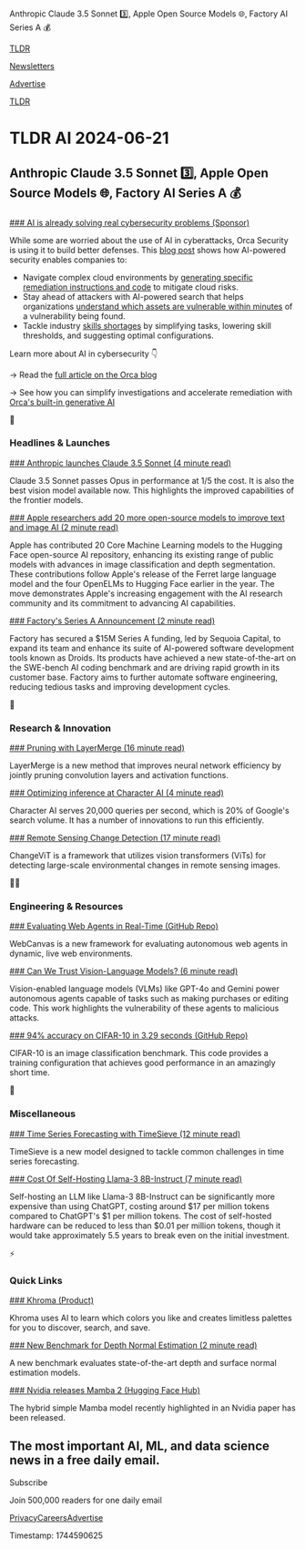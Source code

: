 Anthropic Claude 3.5 Sonnet 3️⃣, Apple Open Source Models 🌐, Factory AI Series A 💰

[TLDR](/)

[Newsletters](/newsletters)

[Advertise](https://advertise.tldr.tech/)

[TLDR](/)

# TLDR AI 2024-06-21

## Anthropic Claude 3.5 Sonnet 3️⃣, Apple Open Source Models 🌐, Factory AI Series A 💰

### 

[### AI is already solving real cybersecurity problems (Sponsor)](https://orca.security/resources/blog/how-ai-powered-cloud-security-solves-industry-problems/?utm_source=tldr&amp;utm_medium=paid-email&amp;utm_campaign=24-q1-tldr-ai)

While some are worried about the use of AI in cyberattacks, Orca Security is using it to build better defenses. This [blog post](https://orca.security/resources/blog/how-ai-powered-cloud-security-solves-industry-problems/?utm_source=tldr&utm_medium=paid-email&utm_campaign=24-q1-tldr-ai) shows how AI-powered security enables companies to:

* Navigate complex cloud environments by [generating specific remediation instructions and code](https://orca.security/resources/blog/how-ai-powered-cloud-security-solves-industry-problems/?utm_source=tldr&utm_medium=paid-email&utm_campaign=24-q1-tldr-ai) to mitigate cloud risks.
* Stay ahead of attackers with AI-powered search that helps organizations [understand which assets are vulnerable within minutes](https://orca.security/resources/blog/how-ai-powered-cloud-security-solves-industry-problems/?utm_source=tldr&utm_medium=paid-email&utm_campaign=24-q1-tldr-ai) of a vulnerability being found.
* Tackle industry [skills shortages](https://orca.security/resources/blog/how-ai-powered-cloud-security-solves-industry-problems/?utm_source=tldr&utm_medium=paid-email&utm_campaign=24-q1-tldr-ai) by simplifying tasks, lowering skill thresholds, and suggesting optimal configurations.

Learn more about AI in cybersecurity 👇

→ Read the [full article on the Orca blog](https://orca.security/resources/blog/how-ai-powered-cloud-security-solves-industry-problems/?utm_source=tldr&utm_medium=paid-email&utm_campaign=24-q1-tldr-ai)

→ See how you can simplify investigations and accelerate remediation with [Orca's built-in generative AI](https://orca.security/platform/ai-cloud-security/?utm_source=tldr&utm_medium=paid-email&utm_campaign=24-q1-tldr-ai)

🚀

### Headlines & Launches

[### Anthropic launches Claude 3.5 Sonnet (4 minute read)](https://www.anthropic.com/news/claude-3-5-sonnet?utm_source=tldrai)

Claude 3.5 Sonnet passes Opus in performance at 1/5 the cost. It is also the best vision model available now. This highlights the improved capabilities of the frontier models.

[### Apple researchers add 20 more open-source models to improve text and image AI (2 minute read)](https://appleinsider.com/articles/24/06/19/apple-researchers-add-20-more-open-source-models-to-improve-text-and-image-ai?utm_source=tldrai)

Apple has contributed 20 Core Machine Learning models to the Hugging Face open-source AI repository, enhancing its existing range of public models with advances in image classification and depth segmentation. These contributions follow Apple's release of the Ferret large language model and the four OpenELMs to Hugging Face earlier in the year. The move demonstrates Apple's increasing engagement with the AI research community and its commitment to advancing AI capabilities.

[### Factory's Series A Announcement (2 minute read)](https://www.factory.ai/news/series-a-announcement?utm_source=tldrai)

Factory has secured a $15M Series A funding, led by Sequoia Capital, to expand its team and enhance its suite of AI-powered software development tools known as Droids. Its products have achieved a new state-of-the-art on the SWE-bench AI coding benchmark and are driving rapid growth in its customer base. Factory aims to further automate software engineering, reducing tedious tasks and improving development cycles.

🧠

### Research & Innovation

[### Pruning with LayerMerge (16 minute read)](https://arxiv.org/abs/2406.12837v1?utm_source=tldrai)

LayerMerge is a new method that improves neural network efficiency by jointly pruning convolution layers and activation functions.

[### Optimizing inference at Character AI (4 minute read)](https://research.character.ai/optimizing-inference/?utm_source=tldrai)

Character AI serves 20,000 queries per second, which is 20% of Google's search volume. It has a number of innovations to run this efficiently.

[### Remote Sensing Change Detection (17 minute read)](https://arxiv.org/abs/2406.12847v1?utm_source=tldrai)

ChangeViT is a framework that utilizes vision transformers (ViTs) for detecting large-scale environmental changes in remote sensing images.

👨‍💻

### Engineering & Resources

[### Evaluating Web Agents in Real-Time (GitHub Repo)](https://github.com/imeanai/webcanvas?utm_source=tldrai)

WebCanvas is a new framework for evaluating autonomous web agents in dynamic, live web environments.

[### Can We Trust Vision-Language Models? (6 minute read)](https://chenwu.io/attack-agent/?utm_source=tldrai)

Vision-enabled language models (VLMs) like GPT-4o and Gemini power autonomous agents capable of tasks such as making purchases or editing code. This work highlights the vulnerability of these agents to malicious attacks.

[### 94% accuracy on CIFAR-10 in 3.29 seconds (GitHub Repo)](https://github.com/KellerJordan/cifar10-airbench?utm_source=tldrai)

CIFAR-10 is an image classification benchmark. This code provides a training configuration that achieves good performance in an amazingly short time.

🎁

### Miscellaneous

[### Time Series Forecasting with TimeSieve (12 minute read)](https://arxiv.org/abs/2406.05036v1?utm_source=tldrai)

TimeSieve is a new model designed to tackle common challenges in time series forecasting.

[### Cost Of Self-Hosting Llama-3 8B-Instruct (7 minute read)](https://blog.lytix.co/posts/self-hosting-llama-3?utm_source=tldrai)

Self-hosting an LLM like Llama-3 8B-Instruct can be significantly more expensive than using ChatGPT, costing around $17 per million tokens compared to ChatGPT's $1 per million tokens. The cost of self-hosted hardware can be reduced to less than $0.01 per million tokens, though it would take approximately 5.5 years to break even on the initial investment.

⚡️

### Quick Links

[### Khroma (Product)](https://www.khroma.co/?utm_source=tldrai)

Khroma uses AI to learn which colors you like and creates limitless palettes for you to discover, search, and save.

[### New Benchmark for Depth Normal Estimation (2 minute read)](https://yongtaoge.github.io/projects/geobench/?utm_source=tldrai)

A new benchmark evaluates state-of-the-art depth and surface normal estimation models.

[### Nvidia releases Mamba 2 (Hugging Face Hub)](https://huggingface.co/nvidia/mamba2-hybrid-8b-3t-4k?utm_source=tldrai)

The hybrid simple Mamba model recently highlighted in an Nvidia paper has been released.

## The most important AI, ML, and data science news in a free daily email.

Subscribe

Join 500,000 readers for one daily email

[Privacy](/privacy)[Careers](https://jobs.ashbyhq.com/tldr.tech)[Advertise](/ai/advertise)

Timestamp: 1744590625